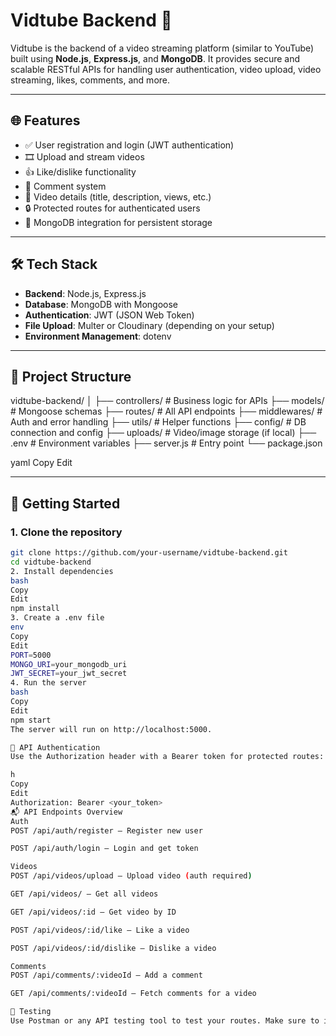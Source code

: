 # Vidtube Backend 🎥

Vidtube is the backend of a video streaming platform (similar to YouTube) built using **Node.js**, **Express.js**, and **MongoDB**. It provides secure and scalable RESTful APIs for handling user authentication, video upload, video streaming, likes, comments, and more.

---

## 🌐 Features

- ✅ User registration and login (JWT authentication)
- 🎞️ Upload and stream videos
- 👍 Like/dislike functionality
- 💬 Comment system
- 🧾 Video details (title, description, views, etc.)
- 🔒 Protected routes for authenticated users
- 📁 MongoDB integration for persistent storage

---

## 🛠️ Tech Stack

- **Backend**: Node.js, Express.js
- **Database**: MongoDB with Mongoose
- **Authentication**: JWT (JSON Web Token)
- **File Upload**: Multer or Cloudinary (depending on your setup)
- **Environment Management**: dotenv

---

## 📁 Project Structure

vidtube-backend/
│
├── controllers/ # Business logic for APIs
├── models/ # Mongoose schemas
├── routes/ # All API endpoints
├── middlewares/ # Auth and error handling
├── utils/ # Helper functions
├── config/ # DB connection and config
├── uploads/ # Video/image storage (if local)
├── .env # Environment variables
├── server.js # Entry point
└── package.json

yaml
Copy
Edit

---

## 🚀 Getting Started

### 1. Clone the repository
```bash
git clone https://github.com/your-username/vidtube-backend.git
cd vidtube-backend
2. Install dependencies
bash
Copy
Edit
npm install
3. Create a .env file
env
Copy
Edit
PORT=5000
MONGO_URI=your_mongodb_uri
JWT_SECRET=your_jwt_secret
4. Run the server
bash
Copy
Edit
npm start
The server will run on http://localhost:5000.

🔐 API Authentication
Use the Authorization header with a Bearer token for protected routes:

h
Copy
Edit
Authorization: Bearer <your_token>
📬 API Endpoints Overview
Auth
POST /api/auth/register – Register new user

POST /api/auth/login – Login and get token

Videos
POST /api/videos/upload – Upload video (auth required)

GET /api/videos/ – Get all videos

GET /api/videos/:id – Get video by ID

POST /api/videos/:id/like – Like a video

POST /api/videos/:id/dislike – Dislike a video

Comments
POST /api/comments/:videoId – Add a comment

GET /api/comments/:videoId – Fetch comments for a video

🧪 Testing
Use Postman or any API testing tool to test your routes. Make sure to include the Bearer token for protected routes.
